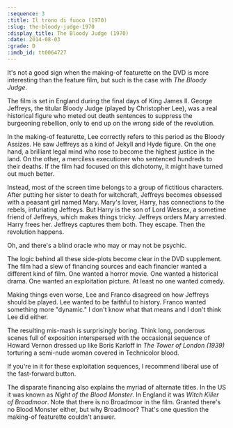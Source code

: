 ```yaml
---
:sequence: 3
:title: Il trono di fuoco (1970)
:slug: the-bloody-judge-1970
:display_title: The Bloody Judge (1970)
:date: 2014-08-03
:grade: D
:imdb_id: tt0064727
---
```


It's not a good sign when the making-of featurette on the DVD is more interesting than the feature film, but such is the case with _The Bloody Judge_.

The film is set in England during the final days of King James II. George Jeffreys, the titular Bloody Judge (played by Christopher Lee), was a real historical figure who meted out death sentences to suppress the burgeoning rebellion, only to end up on the wrong side of the revolution. 

In the making-of featurette, Lee correctly refers to this period as the Bloody Assizes. He saw Jeffreys as a kind of Jekyll and Hyde figure. On the one hand, a brilliant legal mind who rose to become the highest justice in the land. On the other, a merciless executioner who sentenced hundreds to their deaths. If the film had focused on this dichotomy, it might have turned out much better.

Instead, most of the screen time belongs to a group of fictitious characters. After putting her sister to death for witchcraft, Jeffreys becomes obsessed with a peasant girl named Mary. Mary's lover, Harry, has connections to the rebels, infuriating Jeffreys. But Harry is the son of Lord Wessex, a sometime friend of Jeffreys, which makes things tricky. Jeffreys orders Mary arrested. Harry frees her. Jeffreys captures them both. They escape. Then the revolution happens.

Oh, and there's a blind oracle who may or may not be psychic.

The logic behind all these side-plots become clear in the DVD supplement. The film had a slew of financing sources and each financier wanted a different kind of film. One wanted a horror movie. One wanted a historical drama. One wanted an exploitation picture. At least no one wanted comedy.

Making things even worse, Lee and Franco disagreed on how Jeffreys should be played. Lee wanted to be faithful to history.  Franco wanted something more "dynamic." I don't know what that means and I don't think Lee did either.
 
The resulting mis-mash is surprisingly boring. Think long, ponderous scenes full of exposition interspersed with the occasional sequence of Howard Vernon dressed up like Boris Karloff in _The Tower of London (1939)_ torturing a semi-nude woman covered in Technicolor blood. 

If you're in it for these exploitation sequences, I recommend liberal use of the fast-forward button.

The disparate financing also explains the myriad of alternate titles. In the US it was known as _Night of the Blood Monster_. In England it was _Witch Killer of Broadmoor_. Note that there is no Broadmoor in the film. Granted there's no Blood Monster either, but why Broadmoor? That's one question the making-of featurette couldn't answer.